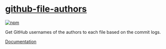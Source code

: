 # [github-file-authors](https://github.com/ouuan/github-file-authors)

[![npm](https://img.shields.io/npm/v/github-file-authors)](https://www.npmjs.com/package/github-file-authors)

Get GitHub usernames of the authors to each file based on the commit logs.

[Documentation](https://ouuan.github.io/github-file-authors)
